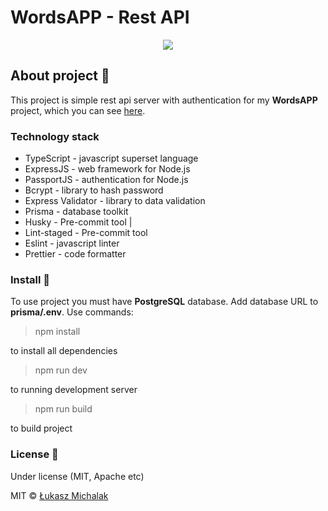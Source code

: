 # WordsAPP - Rest API

<p align="center">
<img src="https://i.imgur.com/DOCBw0C.png">
</p>

## About project 📖

This project is simple rest api server with authentication for my **WordsAPP** project, which you can see [here](https://https://github.com/ilukaszm/wordsAPP).

### Technology stack

- TypeScript - javascript superset language
- ExpressJS - web framework for Node.js
- PassportJS - authentication for Node.js
- Bcrypt - library to hash password
- Express Validator - library to data validation
- Prisma - database toolkit
- Husky - Pre-commit tool |
- Lint-staged - Pre-commit tool
- Eslint - javascript linter
- Prettier - code formatter

### Install 💾

To use project you must have **PostgreSQL** database. Add database URL to **prisma/.env**. Use commands:

> npm install

to install all dependencies

> npm run dev

to running development server

> npm run build

to build project

### License 📝

Under license (MIT, Apache etc)

MIT © [Łukasz Michalak](https://github.com/ilukaszm)
